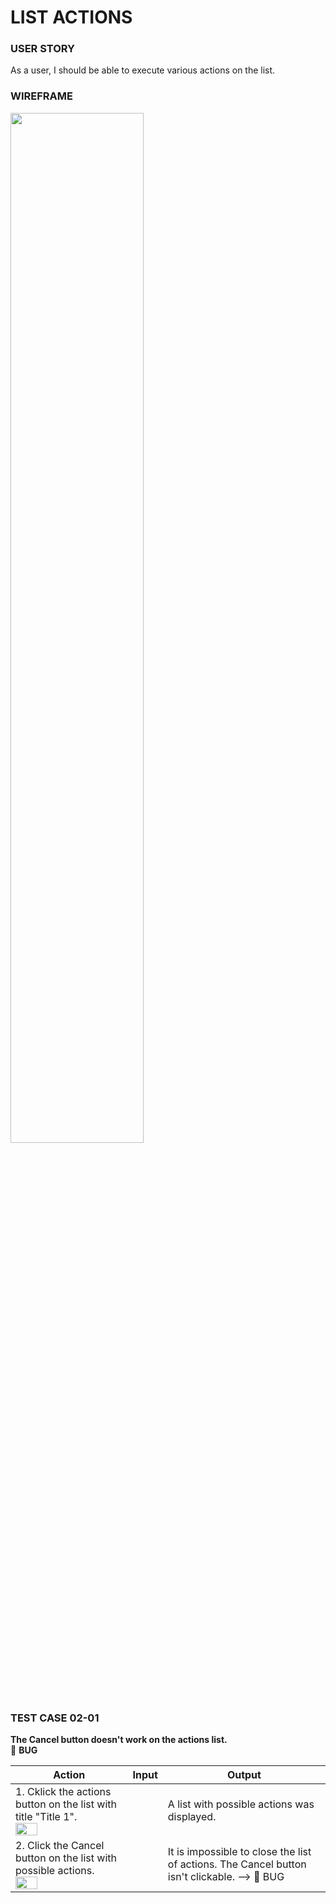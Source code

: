 # LIST ACTIONS

### USER STORY
As a user, I should be able to execute various actions on the list.

### WIREFRAME
<img src="https://user-images.githubusercontent.com/80547490/219876967-f6bdfe34-f75d-4789-a1a1-6abb263ce09a.png" width=65% high=65%>

### TEST CASE 02-01<br>
**The Cancel button doesn't work on the actions list.** <br>
:red_circle: **BUG**

| Action                                                                      | Input       | Output                                                                |
|-----------------------------------------------------------------------------|-------------|-----------------------------------------------------------------------|
|1. Cklick the actions button on the list with title "Title 1". <br><img src="https://user-images.githubusercontent.com/80547490/219877476-d11786ea-eed6-47b6-ba2e-8ddd164907e7.png" width=45% high=45%>|             | A list with possible actions was displayed.|
|2. Click the Cancel button on the list with possible actions. <br><img src="https://user-images.githubusercontent.com/80547490/219877485-1c4da857-7b5f-4533-9207-63d626b89181.png" width=45% high=45%>|             | It is impossible to close the list of actions. The Cancel button isn't clickable. --> :red_circle: BUG|
